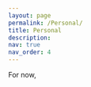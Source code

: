 ```yaml
---
layout: page
permalink: /Personal/
title: Personal
description:
nav: true
nav_order: 4
---
```


For now, 
